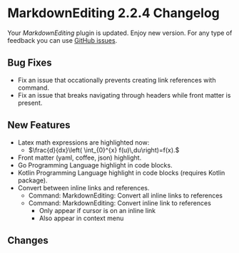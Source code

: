 # MarkdownEditing 2.2.4 Changelog

Your _MarkdownEditing_ plugin is updated. Enjoy new version. For any type of
feedback you can use [GitHub issues][issues].

## Bug Fixes

* Fix an issue that occationally prevents creating link references with command.
* Fix an issue that breaks navigating through headers while front matter is present.

## New Features

* Latex math expressions are highlighted now:
    - $\frac{d}{dx}\left( \int_{0}^{x} f(u)\,du\right)=f(x).$
* Front matter (yaml, coffee, json) highlight.
* Go Programming Language highlight in code blocks.
* Kotlin Programming Language highlight in code blocks (requires Kotlin package).
* Convert between inline links and references.
    - Command: MarkdownEditing: Convert all inline links to references
    - Command: MarkdownEditing: Convert inline link to references
        + Only appear if cursor is on an inline link
        + Also appear in context menu

## Changes

[issues]: https://github.com/SublimeText-Markdown/MarkdownEditing/issues
